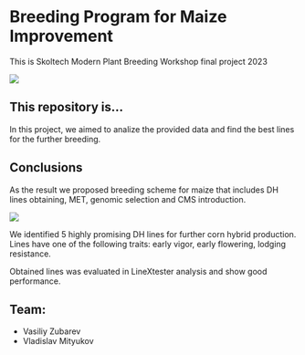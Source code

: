 # Breeding Program for Maize Improvement

This is Skoltech Modern Plant Breeding Workshop final project 2023 

![][def]

## This repository is...

In this project, we aimed to analize the provided data and find the best lines for the further breeding.

## Conclusions

As the result we proposed breeding scheme for maize that includes DH lines obtaining, MET, genomic selection and CMS introduction.

![][def2]

We identified 5 highly promising DH lines for further corn hybrid production. Lines have one of the following traits: early vigor, early flowering, lodging resistance.

Obtained lines was evaluated in LineXtester analysis and show good performance.


## Team:

+ Vasiliy Zubarev
+ Vladislav Mityukov




[def]: ./pics/pic.png
[def2]: ./pics/scheme.png
